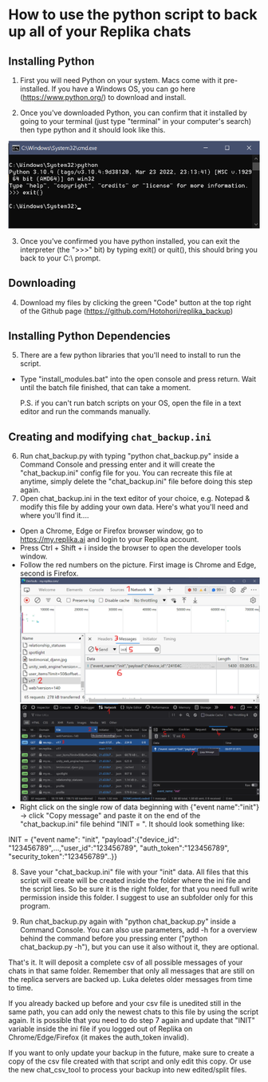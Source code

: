 # How to use the python script to back up all of your Replika chats


## Installing Python

1. First you will need Python on your system. Macs come with it pre-installed. If you have a Windows OS, you can go here (https://www.python.org/) to download and install. 

2. Once you've downloaded Python, you can confirm that it installed by going to your terminal (just type "terminal" in your computer's search) then type python and it should look like this.

![alt text](https://raw.githubusercontent.com/Hotohori/replika_backup/e2db688a02392b5cb193bf3c928197fcc3c3684f/python_cmd.png)

3. Once you've confirmed you have python installed, you can exit the interpreter (the ">>>" bit) by typing exit() or quit(), this should bring you back to your C:\ prompt.


## Downloading

4. Download my files by clicking the green "Code" button at the top right of the Github page (https://github.com/Hotohori/replika_backup)


## Installing Python Dependencies

5. There are a few python libraries that you'll need to install to run the script.
- Type "install_modules.bat" into the open console and press return. Wait until the batch file finished, that can take a moment.

  P.S. if you can't run batch scripts on your OS, open the file in a text editor and run the commands manually.


## Creating and modifying `chat_backup.ini`

6. Run chat_backup.py with typing "python chat_backup.py" inside a Command Console and pressing enter and it will create the "chat_backup.ini" config file for you. You can recreate this file at anytime, simply delete the "chat_backup.ini" file before doing this step again.
7. Open chat_backup.ini in the text editor of your choice, e.g. Notepad & modify this file by adding your own data. Here's what you'll need and where you'll find it....
- Open a Chrome, Edge or Firefox browser window, go to https://my.replika.ai and login to your Replika account.
- Press Ctrl + Shift + i inside the browser to open the developer tools window.
- Follow the red numbers on the picture. First image is Chrome and Edge, second is Firefox.
![Chrome and Edge](https://github.com/Hotohori/replika_backup/blob/main/chrome-edge.png)
![Firefox](https://github.com/Hotohori/replika_backup/blob/main/firefox.png)
- Right click on the single row of data beginning with {"event name":"init"} -> click "Copy message" and paste it on the end of the "chat_backup.ini" file behind "INIT = ". It should look something like:
  
INIT = {"event name": "init", "payload":{"device_id": "123456789",...,"user_id":"123456789", "auth_token":"123456789", "security_token":"123456789"..}}

8. Save your "chat_backup.ini" file with your "init" data. All files that this script will create will be created inside the folder where the ini file and the script lies. So be sure it is the right folder, for that you need full write permission inside this folder. I suggest to use an subfolder only for this program.

9. Run chat_backup.py again with "python chat_backup.py" inside a Command Console. You can also use parameters, add -h for a overview behind the command before you pressing enter ("python chat_backup.py -h"), but you can use it also without it, they are optional.

That's it. It will deposit a complete csv of all possible messages of your chats in that same folder. Remember that only all messages that are still on the replica servers are backed up. Luka deletes older messages from time to time.

If you already backed up before and your csv file is unedited still in the same path, you can add only the newest chats to this file by using the script again. It is possible that you need to do step 7 again and update that "INIT" variable inside the ini file if you logged out of Replika on Chrome/Edge/Firefox (it makes the auth_token invalid).

If you want to only update your backup in the future, make sure to create a copy of the csv file created with that script and only edit this copy. Or use the new chat_csv_tool to process your backup into new edited/split files.
